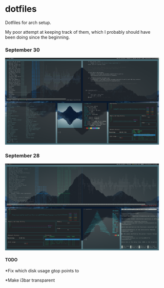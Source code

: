 # dotfiles
Dotfiles for arch setup. 

My poor attempt at keeping track of them, which I probably should have been doing since the beginning. 

### September 30

![Alt text](screenshots/sept30_setup.png?raw=true)

### September 28

![Alt text](screenshots/sept28_setup.png?raw=true)

#### TODO
*Fix which disk usage gtop points to 

*Make i3bar transparent
